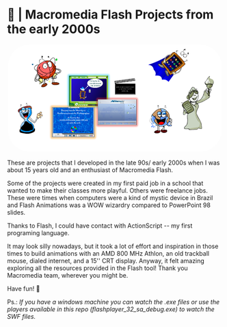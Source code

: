 # 📗 | Macromedia Flash Projects from the early 2000s

<div align="center">                                                              
  <img  style="border-radius:50px;" src="./animations.PNG" alt="Screens and characters animated in flash" width="500" height="250">
</div>  


These are projects that I developed in the late 90s/ early 2000s when I was about 15 years old and an enthusiast of Macromedia Flash.

Some of the projects were created in my first paid job in a school that wanted to make their classes more playful. Others were freelance jobs. These were times when computers were a kind of mystic device in Brazil and Flash Animations was a WOW wizardry compared to PowerPoint 98 slides.

Thanks to Flash, I could have contact with ActionScript -- my first programing language.

It may look silly nowadays, but it took a lot of effort and inspiration in those times to build animations with an AMD 800 MHz Athlon, an old trackball mouse, dialed internet, and a 15'' CRT display. Anyway, it felt amazing exploring all the resources provided in the Flash tool! Thank you Macromedia team, wherever you might be.

Have fun! 🎉


Ps.: _If you have a windows machine you can watch the .exe files or use the players available in this repo (flashplayer_32_sa_debug.exe) to watch the SWF files._
